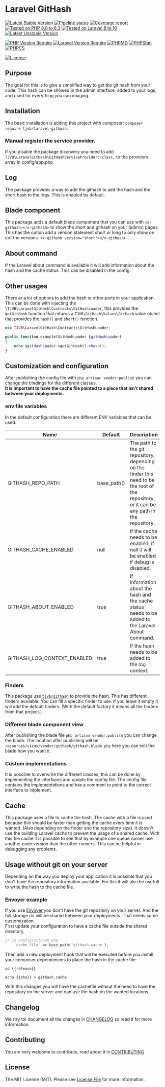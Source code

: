 # Laravel GitHash

[![Latest Stable Version](https://poser.pugx.org/tjvb/laravel-githash/v)](https://packagist.org/packages/tjvb/laravel-githash)
[![Pipeline status](https://gitlab.com/tjvb/laravel-githash/badges/master/pipeline.svg)](https://gitlab.com/tjvb/laravel-githash/-/pipelines?page=1&scope=all&ref=master)
[![Coverage report](https://gitlab.com/tjvb/laravel-githash/badges/master/coverage.svg)](https://gitlab.com/tjvb/laravel-githash/-/pipelines?page=1&scope=all&ref=master)
[![Tested on PHP 8.0 to 8.3](https://img.shields.io/badge/Tested%20on-PHP%208.0%20|%208.1%20|%208.2%20|%208.3-brightgreen.svg?maxAge=2419200)](https://gitlab.com/tjvb/laravel-githash/-/pipelines?page=1&scope=all&ref=master)
[![Tested on Laravel 8 to 10](https://img.shields.io/badge/Tested%20on-Laravel%208%20|%209%20|%2010-brightgreen.svg?maxAge=2419200)](https://gitlab.com/tjvb/laravel-mail-catchall/-/pipelines?page=1&scope=all&ref=master)
[![Latest Unstable Version](https://poser.pugx.org/tjvb/laravel-githash/v/unstable)](https://packagist.org/packages/tjvb/laravel-githash)


[![PHP Version Require](https://poser.pugx.org/tjvb/laravel-githash/require/php)](https://packagist.org/packages/tjvb/laravel-githash)
[![Laravel Version Require](https://poser.pugx.org/tjvb/laravel-githash/require/laravel/framework)](https://packagist.org/packages/tjvb/laravel-mail-catchall)
[![PHPMD](https://img.shields.io/badge/PHPMD-checked-brightgreen.svg)](https://gitlab.com/tjvb/laravel-githash/-/blob/master/phpmd.xml.dist)
[![PHPStan](https://img.shields.io/badge/PHPStan-checked-brightgreen.svg)](https://gitlab.com/tjvb/laravel-githash/-/blob/master/phpstan.neon.dist)
[![PHPCS](https://img.shields.io/badge/PHPCS-PSR12-brightgreen.svg)](https://gitlab.com/tjvb/laravel-githash/-/blob/master/phpcs.xml.dist)


[![License](https://poser.pugx.org/tjvb/laravel-githash/license)](https://packagist.org/packages/tjvb/laravel-githash)


## Purpose
The goal for this is to give a simplified way to get the git hash from your code. This hash can be showed in the admin interface, added to your logs, and used for everything you can imaging.


## Installation
The basic installation is adding this project with composer: `composer require tjvb/laravel-githash`.

### Manual register the service provider.
If you disable the package discovery you need to add `TJVB\LaravelGitHash\GitHashServiceProvider::class,` to the providers array in config/app.php


## Log
The package provides a way to add the githash to add the hash and the short hash to the logs. This is enabled by default.


## Blade component
This package adds a default blade component that you can use with `<x-githash></x-githash>` to show the short and githash on your (admin) pages. This has the option add a version statement short or long to only show on eof the versions. `<x-githash version="short"></x-githash>`  

## About command
If the Laravel about command is available it will add information about the hash and the cache status. This can be disabled in the config.

## Other usages
There ar a lot of options to add the hash to other parts in your application. This can be done with injecting the `\TJVB\LaravelGitHash\Contracts\GitHashLoader`, this provides the `getGitHash` function that returns a `TJVB\GitHash\Values\GitHash` value object that provides the `hash()` and `short()` function.  
```php
use TJVB\LaravelGitHash\Contracts\GitHashLoader;

public function example(GitHashLoader $gitHashLoader)
{
    echo $gitHashLoader->getGitHash()->hash();
} 
```

## Customization and configuration
After publishing the config file with `php artisan vendor:publish` you can change the bindings for the different classes.  
**It is important to have the cache file pointed to a place that isn't shared between your deployments.**

### env file variables
In the default configuration there are different ENV variables that can be used.

| Name | Default | Description                                                                                                                                  |
| ---- | ------- |----------------------------------------------------------------------------------------------------------------------------------------------|
| GITHASH_REPO_PATH | base_path()| The path to the git repository, depending on the finder this need to be the root of the repository, or it can be any path in the repository. |
| GITHASH_CACHE_ENABLED | null | If the cache needs to be enabled, if null it will be enabled if debug is disabled.                                                           |
| GITHASH_ABOUT_ENABLED | true | If information about the hash and the cache status needs to be added to the Laravel About command.                                           |
| GITHASH_LOG_CONTEXT_ENABLED | true | If the hash needs to be added to the log context.                                                                                            |

### Finders
This package use [`tjvb/githash`](https://gitlab.com/tjvb/githash) to provide the hash. This has different finders available. You can fill a specific finder to use. If you leave it empty it will add the default finders. (With the default factory it means all the finders from that project.)

### Different blade component view
After publishing the blade file `php artisan vendor:publish` you can change the blade. The location after publishing will be `resources/views/vendor/githash/githash.blade.php` here you can edit the blade how you want it.

### Custom implementations
It is possible to overwrite the different classes, this can be done by implementing the interfaces and update the config file. The config file contains the implementations and has a comment to point to the correct interface to implement.


## Cache
This package uses a file to cache the hash. The cache with a file is used because this should be faster than getting the cache every time it is wanted. (Also depending on the finder and the repository size). It doesn't use the building Laravel cache to prevent the usage of a shared cache. With this file cache it is possible to see that by example one queue runner use another code version than the other runners. This can be helpful in debugging any problems.

## Usage without git on your server
Depending on the way you deploy your application it is possible that you don't have the repository information available. For this it will also be usefull to write the hash to the cache file.

### Envoyer example
If you use [Envoyer](https://envoyer.io/) you don't have the git repository on your server. And the full storage dir will be shared between your deployments. That needs some customization.  
First update your configuration to have a cache file outside the shared directory.  
```php
// in config/githash.php
    'cache_file' => base_path('githash.cache'),
```
Then add a new deployment hook that will be executed before you install your composer dependencies to place the hash in the cache file:
```shell
cd {{release}}

echo {{sha}} > githash.cache
```
With this changes you will have the cachefile without the need to have the repository on the server and can use the hash on the wanted locations.

## Changelog
We (try to) document all the changes in [CHANGELOG](CHANGELOG.md) so read it for more information.


## Contributing
You are very welcome to contribute, read about it in [CONTRIBUTING](CONTRIBUTING.md)


## License
The MIT License (MIT). Please see [License File](LICENSE.md) for more information.

